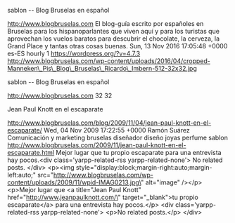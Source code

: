 sablon -- Blog Bruselas en español

http://www.blogbruselas.com El blog-guía escrito por españoles en
Bruselas para los hispanoparlantes que viven aquí y para los turistas
que aprovechan los vuelos baratos para descubrir el chocolate, la
cerveza, la Grand Place y tantas otras cosas buenas. Sun, 13 Nov 2016
17:05:48 +0000 es-ES hourly 1 https://wordpress.org/?v=4.7.3
http://www.blogbruselas.com/wp-content/uploads/2016/04/cropped-Manneken\_Pis\_Blog\_Bruselas\_Ricardo\_Imbern-512-32x32.jpg

sablon -- Blog Bruselas en español

http://www.blogbruselas.com 32 32

Jean Paul Knott en el escaparate

http://www.blogbruselas.com/blog/2009/11/04/jean-paul-knott-en-el-escaparate/
Wed, 04 Nov 2009 17:22:55 +0000 Ramón Suárez Comunicación y marketing
bruselas diseñador diseño joyas perfume sablon
http://www.blogbruselas.com/2009/11/jean-paul-knott-en-el-escaparate.html
Mejor lugar que tu propio escaparate para una entrevista hay pocos.\<div
class=\'yarpp-related-rss yarpp-related-none\'\> No related posts.
\</div\> \<p\>\<img
style=\"display:block;margin-right:auto;margin-left:auto;\"
src=\"http://www.blogbruselas.com/wp-content/uploads/2009/11/wpid-IMAG0213.jpg\"
alt=\"image\" /\>\</p\> \<p\>Mejor lugar que \<a title=\"Jean Paul
Knott\" href=\"http://www.jeanpaulknott.com/\" target=\"\_blank\"\>tu
propio escaparate\</a\> para una entrevista hay pocos.\</p\> \<div
class=\'yarpp-related-rss yarpp-related-none\'\> \<p\>No related
posts.\</p\> \</div\>
